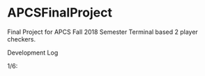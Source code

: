 # APCSFinalProject
Final Project for APCS Fall 2018 Semester
Terminal based 2 player checkers.

Development Log

1/6:
